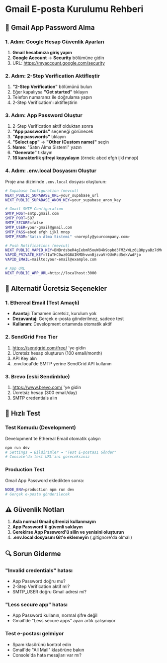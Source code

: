 # Gmail E-posta Kurulumu Rehberi

## 🔐 Gmail App Password Alma

### 1. Adım: Google Hesap Güvenlik Ayarları
1. **Gmail hesabınıza giriş yapın**
2. **Google Account** → **Security** bölümüne gidin
3. URL: https://myaccount.google.com/security

### 2. Adım: 2-Step Verification Aktifleştir
1. **"2-Step Verification"** bölümünü bulun
2. Eğer kapalıysa **"Get started"** tıklayın
3. Telefon numaranız ile doğrulama yapın
4. 2-Step Verification'ı aktifleştirin

### 3. Adım: App Password Oluştur
1. 2-Step Verification aktif olduktan sonra
2. **"App passwords"** seçeneği görünecek
3. **"App passwords"** tıklayın
4. **"Select app"** → **"Other (Custom name)"** seçin
5. **Name**: "Satın Alma Sistemi" yazın
6. **"Generate"** tıklayın
7. **16 karakterlik şifreyi kopyalayın** (örnek: abcd efgh ijkl mnop)

### 4. Adım: .env.local Dosyasını Oluştur
Proje ana dizininde `.env.local` dosyası oluşturun:

```bash
# Supabase Configuration (mevcut)
NEXT_PUBLIC_SUPABASE_URL=your_supabase_url
NEXT_PUBLIC_SUPABASE_ANON_KEY=your_supabase_anon_key

# Gmail SMTP Configuration
SMTP_HOST=smtp.gmail.com
SMTP_PORT=587
SMTP_SECURE=false
SMTP_USER=your-gmail@gmail.com
SMTP_PASS=abcd efgh ijkl mnop
SMTP_FROM="Satın Alma Sistemi" <noreply@yourcompany.com>

# Push Notifications (mevcut)
NEXT_PUBLIC_VAPID_KEY=BNBrdsbeR4gIebmR5ouW84k9opbd3FMZxWLz6LQHpyaBz7dMoR9mIRjzy64pue9p9MS5g50mIqKxbpsIYcO5wJA
VAPID_PRIVATE_KEY=7IuTHC0wz0G8AIKMDhvwnBjzvaVrOUmRcd5ekVwdFjo
VAPID_EMAIL=mailto:your-email@example.com

# App URL
NEXT_PUBLIC_APP_URL=http://localhost:3000
```

## 🔧 Alternatif Ücretsiz Seçenekler

### 1. Ethereal Email (Test Amaçlı)
- **Avantaj**: Tamamen ücretsiz, kurulum yok
- **Dezavantaj**: Gerçek e-posta gönderilmez, sadece test
- **Kullanım**: Development ortamında otomatik aktif

### 2. SendGrid Free Tier
1. https://sendgrid.com/free/ 'ye gidin
2. Ücretsiz hesap oluşturun (100 email/month)
3. API Key alın
4. .env.local'de SMTP yerine SendGrid API kullanın

### 3. Brevo (eski Sendinblue)
1. https://www.brevo.com/ 'ye gidin
2. Ücretsiz hesap (300 email/day)
3. SMTP credentials alın

## 🚀 Hızlı Test

### Test Komudu (Development)
Development'te Ethereal Email otomatik çalışır:
```bash
npm run dev
# Settings → Bildirimler → "Test E-postası Gönder"
# Console'da test URL'ini göreceksiniz
```

### Production Test
Gmail App Password ekledikten sonra:
```bash
NODE_ENV=production npm run dev
# Gerçek e-posta gönderilecek
```

## ⚠️ Güvenlik Notları

1. **Asla normal Gmail şifrenizi kullanmayın**
2. **App Password'ü güvenli saklayın**
3. **Gerekirse App Password'ü silin ve yenisini oluşturun**
4. **.env.local dosyasını Git'e eklemeyin** (.gitignore'da olmalı)

## 🔍 Sorun Giderme

### "Invalid credentials" hatası
- App Password doğru mu?
- 2-Step Verification aktif mi?
- SMTP_USER doğru Gmail adresi mi?

### "Less secure app" hatası
- App Password kullanın, normal şifre değil
- Gmail'de "Less secure apps" ayarı artık çalışmıyor

### Test e-postası gelmiyor
- Spam klasörünü kontrol edin
- Gmail'de "All Mail" klasörüne bakın
- Console'da hata mesajları var mı?
